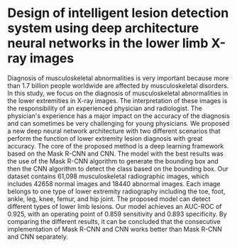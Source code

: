 # Design of intelligent lesion detection system using deep architecture neural networks in the lower limb X-ray images
Diagnosis of musculoskeletal abnormalities is very important because more than 1.7 billion people worldwide are affected by musculoskeletal disorders. In this study, we focus on the diagnosis of musculoskeletal abnormalities in the lower extremities in X-ray images. The interpretation of these images is the responsibility of an experienced physician and radiologist. The physician's experience has a major impact on the accuracy of the diagnosis and can sometimes be very challenging for young physicians. We proposed a new deep neural network architecture with two different scenarios that perform the function of lower extremity lesion diagnosis with great accuracy. The core of the proposed method is a deep learning framework based on the Mask R-CNN and CNN. The model with the best results was the use of the Mask R-CNN algorithm to generate the bounding box and then the CNN algorithm to detect the class based on the bounding box. Our dataset contains 61,098 musculoskeletal radiographic images, which includes 42658 normal images and 18440 abnormal images. Each image belongs to one type of lower extremity radiography including the toe, foot, ankle, leg, knee, femur, and hip joint. The proposed model can detect different types of lower limb lesions. Our model achieves an AUC-ROC of 0.925, with an operating point of 0.859 sensitivity and 0.893 specificity. By comparing the different results, it can be concluded that the consecutive implementation of Mask R-CNN and CNN works better than Mask R-CNN and CNN separately.
